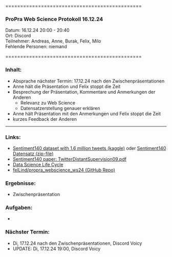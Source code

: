 
==============================================

### ProPra Web Science Protokoll 16.12.24

Datum: 16.12.24 20:00 - 20:40  
Ort: Discord  
Teilnehmer: Andreas, Anne, Burak, Felix, Milo  
Fehlende Personen: niemand

==============================================


### Inhalt:
- Absprache nächster Termin: 17.12.24 nach den Zwischenpräsentationen
- Anne hält die Präsentation und Felix stoppt die Zeit
- Besprechung der Präsentation, Kommentare und Anmerkungen der Anderen
	- Relevanz zu Web Science
	- Datensatzerstellung genauer erklären
- Anne hält Präsentation mit den Anmerkungen und Felix stoppt die Zeit
- kurzes Feedback der Anderen



---------------------------------------------


### Links:
- [Sentiment140 dataset with 1.6 million tweets (kaggle)](https://www.kaggle.com/datasets/kazanova/sentiment140/code?datasetId=2477&sortBy=commentCount) oder [Sentiment140 Datensatz (zip-file)](https://cs.stanford.edu/people/alecmgo/trainingandtestdata.zip)
- [Sentiment140 paper: TwitterDistantSupervision09.pdf](https://www-cs.stanford.edu/people/alecmgo/papers/TwitterDistantSupervision09.pdf)
- [Data Science Life Cycle](Data_Science_Life_Cycle.png)
- [felLind/propra_webscience_ws24 (GitHub Repo)](https://github.com/felLind/propra_webscience_ws24/tree/main)

### Ergebnisse:
- Zwischenpräsentation

### Aufgaben:
- 

### Nächster Termin: 
- Di, 17.12.24 nach den Zwischenpräsentationen, Discord Voicy
- UPDATE: Di, 17.12.24 19:00, Discord Voicy
